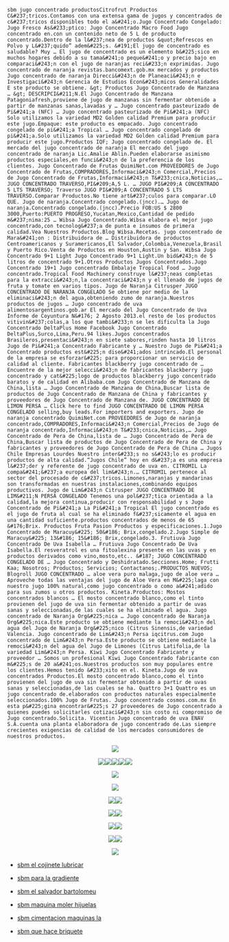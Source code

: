 
```
sbm jugo concentrado productosCitrofrut Productos C&#237;tricos.Contamos con una extensa gama de jugos y concentrados de c&#237;tricos disponibles todo el a&#241;o.Jugo Concentrado Congelado: Jugo Fresco As&#233;ptico: Jugo Concentrado Macro Food Jugo concentrado en.con un contenido neto de 5 L de producto concentrado.Dentro de la l&#237;nea de productos &quot;Refrescos en Polvo y L&#237;quido” adem&#225;s. &#191;El jugo de concentrado es saludable? Muy … El jugo de concentrado es un elemento b&#225;sico en muchos hogares debido a su tama&#241;o peque&#241;o y precio bajo en comparaci&#243;n con el jugo de naranjas reci&#233;n exprimidas. Jugo concentrado de naranja revistas.bancomext.gob.mx mercados y productos Jugo concentrado de naranja Direcci&#243;n de Planeaci&#243;n e Investigaci&#243;n Gerencia de Estudios Econ&#243;micos Generalidades E ste producto se obtiene. &gt; Productos Jugo Concentrado de Manzana … &gt; DESCRIPCI&#211;N.El Jugo Concentrado de Manzana Patagoniafresh,proviene de jugo de manzanas sin fermentar obtenido a partir de manzanas sanas,lavadas y … Jugo concentrado pasteurizado de Pi&#241;a (NFC) … Jugo concentrado pasteurizado de Pi&#241;a (NFC) Solo utilizamos la variedad MD2 Golden calidad Premium para producir este jugo.Empaque: este producto es empacado. Jugo concentrado congelado de pi&#241;a Tropical … Jugo concentrado congelado de pi&#241;a.Solo utilizamos la variedad MD2 Golden calidad Premium para producir este jugo.Productos IQF; Jugo concentrado congelado de. El mercado del jugo concentrado de naranja El mercado del jugo concentrado de naranja Lic.Amalie Ablin.Pueden elaborarse asimismo productos especiales,en funci&#243;n de la preferencia de los clientes. Jugo Concentrado de Frutas QuimiNet.com PROVEEDORES de Jugo Concentrado de Frutas,COMPRADORES,Informaci&#243;n Comercial,Precios de Jugo Concentrado de Frutas,Informaci&#243;n T&#233;cnica,Noticias,… JUGO CONCENTRADO TRAVERSO,PI&#209;A,5 L. … JUGO PI&#209;A CONCENTRADO 5 LTS TRAVERSO; Traverso JUGO PI&#209;A CONCENTRADO 5 LTS TRAVERSO.Comparar Productos.No tiene art&#237;culos para comparar.LO QUE. Jugo de naranja.Concentrado congelado.(jncc).… Jugo de naranja.Concentrado congelado.(jncc).Precio FOB:US $ 2800 3000,Puerto:PUERTO PROGRESO,Yucatan,Mexico,Cantidad de pedido m&#237;nima:25 … Wibsa Jugo Concentrado.Wibsa elabora el mejor jugo concentrado,con tecnolog&#237;a de punta e insumos de primera calidad.Vea Nuestros Productos.Blog Wibsa.Recetas. jugo concentrado de Mara&#241;on : Distribuidora de … Distribuidora de productos Centroamericanos y Suramericanos,El Salvador,Colombia,Venezuela,Brasil y Puerto Rico.Venta de Productos en Houston,Austin y San. Wibsa Jugo Concentrado 9+1 Light Jugo Concentrado 9+1 Light.Un bid&#243;n de 5 litros de concentrado 9+1.Otros Productos Jugos Concentrados.Jugo Concentrado 19+1 Jugo concentrado Embalaje Tropical Food … Jugo concentrado.Tropical Food Machinery construye l&#237;neas completas para la extracci&#243;n,la concentraci&#243;n y el llenado de jugos de fruta y tomate en varios tipos. Jugo de Naranja Citrusper JUGO CONCENTRADO DE NARANJA CONGELADO Se obtiene por medio de la eliminaci&#243;n del agua,obteniendo zumo de naranja.Nuestros productos de jugos … Jugo concentrado de uva alimentosargentinos.gob.ar El mercado del Jugo Concentrado de Uva Informe de Coyuntura N&#176; 2 Agosto 2013.el resto de los productos vitivin&#237;colas,a los que tambi&#233;n se les dificulta la Jugo Concentrado DeltaPlus Home Facebook Jugo Concentrado DeltaPlus,Surco,Lima,Peru.94 likes.Jugos concentrados Brasileros,presentaci&#243;n en siete sabores,rinden hasta 10 litros Jugo de Pi&#241;a Concentrado Fabricante y … Nuestro Jugo de Pi&#241;a Concentrado productos est&#225;n dise&#241;ados intrincado.El personal de la empresa se esforzar&#225; para proporcionar un servicio de calidad al cliente. Fabricantes blackberry jugo concentrado de … Encuentre de la mejor selecci&#243;n de fabricantes blackberry jugo concentrado y cat&#225;logo de productos blackberry jugo concentrado baratos y de calidad en Alibaba.com Jugo Concentrado de Manzana de China,lista … Jugo Concentrado de Manzana de China,Buscar lista de productos de Jugo Concentrado de Manzana de China y fabricantes y proveedores de Jugo Concentrado de Manzana de. JUGO CONCENTRADO DE LIMON PERSA … Click here to find JUGO CONCENTRADO DE LIMON PERSA CONGELADO selling,buy leads.For importers and exporters. Jugo de naranja concentrado QuimiNet.com PROVEEDORES de Jugo de naranja concentrado,COMPRADORES,Informaci&#243;n Comercial,Precios de Jugo de naranja concentrado,Informaci&#243;n T&#233;cnica,Noticias,… Jugo Concentrado de Pera de China,lista de … Jugo Concentrado de Pera de China,Buscar lista de productos de Jugo Concentrado de Pera de China y fabricantes y proveedores de Jugo Concentrado de Pera de China … Jugos Chile Empresas Lourdes Nuestro inter&#233;s no s&#243;lo es producir productos de alta calidad.“Jugos Chile” hoy en d&#237;a es una empresa l&#237;der y referente de jugo concentrado de uva en. CITROMIL La compa&#241;&#237;a europea del lim&#243;n.… CITROMIL pertenece al sector del procesado de c&#237;tricos.Limones,naranjas y mandarinas son transformadas en nuestras instalaciones,combinando equipos productivos. Jugo de Lim&#243;n Citrusper JUGO CONCENTRADO DE LIM&#211;N PERSA CONGELADO Tenemos una pol&#237;tica orientada a la calidad,la mejora continua,producir con responsabilidad y s Jugo Concentrado de Pi&#241;a La Pi&#241;a Tropical El jugo concentrado es el jugo de fruta al cual se ha eliminado f&#237;sicamente el agua en una cantidad suficiente.productos concentrados de menos de 65 &#176;Brix. Productos Fruta Pasion Productos y especificaciones.1.Jugo Concentrado de Maracuy&#225; 50&#186; Brix,congelado.2.Jugo Simple de Maracuy&#225; 13&#186; 15&#186; Brix,congelado.3. Frutiuva Jugo Concentrado De Uva Isabella … Frutiuva Jugo Concentrado De Uva Isabella.El resveratrol es una fitoalexina presente en las uvas y en productos derivados como vino,mosto,etc.. &#187; JUGO CONCENTRADO CONGELADO DE … Jugo Concentrado y Deshidratado.Secciones.Home; Frutti Kaa; Nosotros; Productos; Servicios; Contactanos;.PRODUCTOS NUEVOS; Blogroll JUGO CONCENTRADO … aloe vera puro malaga,jugo de aloe vera … Aproveche todas las ventajas del jugo de Aloe Vera en M&#225;laga con nuestro jugo 100% natural,como jugo concentrado o como a&#241;adido para sus zumos u otros productos. Kineta.Productos: Mostos concentrados blancos … El mosto concentrado blanco,como el tinto provienen del jugo de uva sin fermentar obtenido a partir de uvas sanas y seleccionadas,de las cuales se ha eliminado el agua. Jugo concentrado de Naranja Org&#225;nica … Jugo concentrado de Naranja Org&#225;nica.Este producto se obtiene mediante la remoci&#243;n del agua del Jugo de Naranja Org&#225;nico (Citrus Sinensis,de variedad Valencia. Jugo concentrado de Lim&#243;n Persa iqcitrus.com Jugo concentrado de Lim&#243;n Persa.Este producto se obtiene mediante la remoci&#243;n del agua del Jugo de Limones (Citrus Latifolia,de la variedad Lim&#243;n Persa. Kiwi Jugo Concentrado Fabricante y proveedor … Somos un profesional Kiwi Jugo Concentrado fabricante con m&#225;s de 20 a&#241;os.Nuestros productos son muy populares entre los clientes.Hemos tenido &#233;xito en el. Kineta.Jugo de uva concentrados Productos.El mosto concentrado blanco,como el tinto provienen del jugo de uva sin fermentar obtenido a partir de uvas sanas y seleccionadas,de las cuales se ha. Quattro 3+1 Quattro es un jugo concentrado de.elaborados con productos naturales especialmente seleccionados.100% Jugo de Frutas. Jugo concentrado cosmos.com.mx En esta p&#225;gina encontrar&#225;s 27 proveedores de Jugo concentrado a quienes puedes solicitarles cotizaci&#243;n sin costo ni compromiso de Jugo concentrado.Solicita. Vicentin Jugo concentrado de uva ENAV S.A.cuenta una planta elaboradora de jugo concentrado de.Las siempre crecientes exigencias de calidad de los mercados consumidores de nuestros productos. 
```

<div align="center">

<a href="https://es-crusher.shibang-china.com/github&k=sbm+jugo+concentrado+productos"><img src="https://static.shibang-china.com/es/crusher/logo.jpg"></a>

<a href="https://es-crusher.shibang-china.com/github&k=sbm+jugo+concentrado+productos"><img src="https://static.shibang-china.com/es/crusher/index.jpg"></a><a href="https://es-crusher.shibang-china.com/material.htmlgithub&k=sbm+jugo+concentrado+productos"><img src="https://static.shibang-china.com/es/crusher/material.jpg"></a><a href="https://es-crusher.shibang-china.com/application.htmlgithub&k=sbm+jugo+concentrado+productos"><img src="https://static.shibang-china.com/es/crusher/application.jpg"></a><a href="https://es-crusher.shibang-china.com/aboutus.htmlgithub&k=sbm+jugo+concentrado+productos"><img src="https://static.shibang-china.com/es/crusher/aboutus.jpg"></a><a href="https://es-crusher.shibang-china.com/contact.htmlgithub&k=sbm+jugo+concentrado+productos"><img src="https://static.shibang-china.com/es/crusher/contact.jpg"></a>

<a href="https://es-crusher.shibang-china.com/github&k=sbm+jugo+concentrado+productos"><img src="https://static.shibang-china.com/es/crusher/banner.jpg"></a>

<a href="https://swt.shibang-china.com/github&k=sbm+jugo+concentrado+productos"><img src="https://static.shibang-china.com/es/crusher/text.jpg"></a>

<a href="https://swt.shibang-china.com/github&k=sbm+jugo+concentrado+productos"><img src="https://static.shibang-china.com/es/crusher/chat.jpg"></a><a href="https://es-crusher.shibang-china.com/contact.htmlgithub&k=sbm+jugo+concentrado+productos"><img src="https://static.shibang-china.com/es/crusher/message.jpg"></a>

<a href="https://es-crusher.shibang-china.com/products/pe.htmlgithub&k=sbm+jugo+concentrado+productos"><img src="https://static.shibang-china.com/es/crusher/pe.jpg"></a><a href="https://es-crusher.shibang-china.com/products/pf.htmlgithub&k=sbm+jugo+concentrado+productos"><img src="https://static.shibang-china.com/es/crusher/pf.jpg"></a>

<a href="https://es-crusher.shibang-china.com/products/hpt.htmlgithub&k=sbm+jugo+concentrado+productos"><img src="https://static.shibang-china.com/es/crusher/hpt.jpg"></a><a href="https://es-crusher.shibang-china.com/products/vsi.htmlgithub&k=sbm+jugo+concentrado+productos"><img src="https://static.shibang-china.com/es/crusher/vsi.jpg"></a>

<a href="https://es-crusher.shibang-china.com/products/klv.htmlgithub&k=sbm+jugo+concentrado+productos"><img src="https://static.shibang-china.com/es/crusher/klv.jpg"></a><a href="https://es-crusher.shibang-china.com/products/portable.htmlgithub&k=sbm+jugo+concentrado+productos"><img src="https://static.shibang-china.com/es/crusher/portable.jpg"></a>

<a href="https://swt.shibang-china.com/github&k=sbm+jugo+concentrado+productos"><img src="https://static.shibang-china.com/es/crusher/case.jpg"></a>

</div>


* [sbm el cojinete lubricar](sbm%20el%20cojinete%20lubricar.md)

* [sbm para la gradiente](sbm%20para%20la%20gradiente.md)

* [sbm el salvador bartolomeu](sbm%20el%20salvador%20bartolomeu.md)

* [sbm maquina moler hijuelas](sbm%20maquina%20moler%20hijuelas.md)

* [sbm cimentacion maquinas la](sbm%20cimentacion%20maquinas%20la.md)

* [sbm que hace briquete](sbm%20que%20hace%20briquete.md)